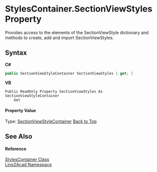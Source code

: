 # StylesContainer.SectionViewStyles Property 
 

Provides access to the elements of the SectionViewStyle dictionary and methods to create, add and import SectionViewStyles.

## Syntax

**C#**<br />
``` C#
public SectionViewStyleContainer SectionViewStyles { get; }
```

**VB**<br />
``` VB
Public ReadOnly Property SectionViewStyles As SectionViewStyleContainer
	Get
```


#### Property Value
Type: <a href="T_Linq2Acad_SectionViewStyleContainer.md#SectionViewStyleContainer-Class">SectionViewStyleContainer</a>
<a href="#StylesContainerSectionViewStyles-Property">Back to Top</a>

## See Also


#### Reference
<a href="T_Linq2Acad_StylesContainer.md#StylesContainer-Class">StylesContainer Class</a><br /><a href="N_Linq2Acad.md#Linq2Acad-Namespace">Linq2Acad Namespace</a><br />
